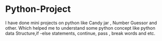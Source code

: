 # Python-Project
I have done mini projects on python like Candy jar , Number Guessor and other. Which helped me to understand some python concept like python data Structure,if -else statements, continue, pass , break words and etc.
